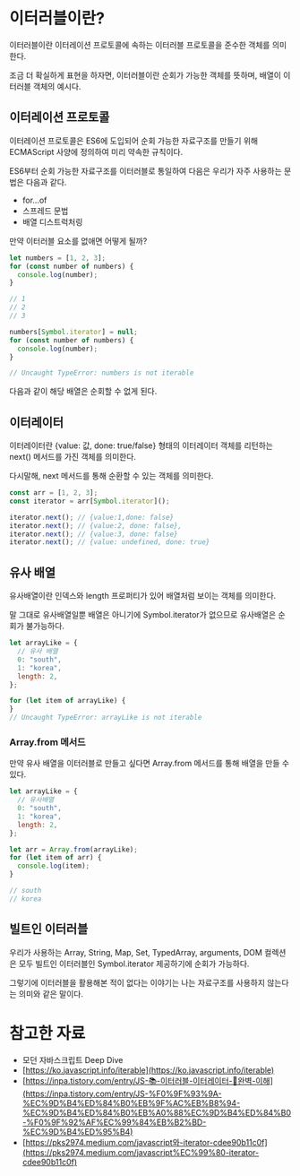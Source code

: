 # 이터러블이란?

이터러블이란
이터레이션 프로토콜에 속하는
이터러블 프로토콜을
준수한 객체를 의미한다.

조금 더 확실하게 표현을 하자면,
이터러블이란 순회가 가능한 객체를 뜻하며,
배열이 이터러블 객체의 예시다.

## 이터레이션 프로토콜

이터레이션 프로토콜은 ES6에 도입되어
순회 가능한 자료구조를 만들기 위해
ECMAScript 사양에 정의하여
미리 약속한 규칙이다.

ES6부터 순회 가능한 자료구조를
이터러블로 통일하여 다음은 우리가
자주 사용하는 문법은 다음과 같다.

- for…of
- 스프레드 문법
- 배열 디스트럭처링

만약 이터러블 요소를 없애면 어떻게 될까?

```jsx
let numbers = [1, 2, 3];
for (const number of numbers) {
  console.log(number);
}

// 1
// 2
// 3

numbers[Symbol.iterator] = null;
for (const number of numbers) {
  console.log(number);
}

// Uncaught TypeError: numbers is not iterable
```

다음과 같이 해당 배열은 순회할 수 없게 된다.

## 이터레이터

이터레이터란 {value: 값, done: true/false} 형태의
이터레이터 객체를 리턴하는
next() 메서드를 가진 객체를 의미한다.

다시말해,
next 메서드를 통해
순환할 수 있는 객체를 의미한다.

```jsx
const arr = [1, 2, 3];
const iterator = arr[Symbol.iterator]();

iterator.next(); // {value:1,done: false}
iterator.next(); // {value:2, done: false},
iterator.next(); // {value:3, done: false}
iterator.next(); // {value: undefined, done: true}
```

## 유사 배열

유사배열이란 인덱스와 length 프로퍼티가 있어
배열처럼 보이는 객체를 의미한다.

말 그대로 유사배열일뿐 배열은 아니기에
Symbol.iterator가 없으므로
유사배열은 순회가 불가능하다.

```jsx
let arrayLike = {
  // 유사 배열
  0: "south",
  1: "korea",
  length: 2,
};

for (let item of arrayLike) {
}
// Uncaught TypeError: arrayLike is not iterable
```

### Array.from 메서드

만약 유사 배열을 이터러블로 만들고 싶다면
Array.from 메서드를 통해 배열을 만들 수 있다.

```jsx
let arrayLike = {
  // 유사배열
  0: "south",
  1: "korea",
  length: 2,
};

let arr = Array.from(arrayLike);
for (let item of arr) {
  console.log(item);
}

// south
// korea
```

## 빌트인 이터러블

우리가 사용하는
Array, String, Map, Set, TypedArray, arguments, DOM 컬렉션은
모두 빌트인 이터러블인 Symbol.iterator 제공하기에
순회가 가능하다.

그렇기에 이터러블을
활용해본 적이 없다는 이야기는
나는 자료구조를 사용하지
않는다는 의미와 같은 말이다.

# 참고한 자료

- 모던 자바스크립트 Deep Dive
- [https://ko.javascript.info/iterable](https://ko.javascript.info/iterable)
- [https://inpa.tistory.com/entry/JS-📚-이터러블-이터레이터-💯완벽-이해](https://inpa.tistory.com/entry/JS-%F0%9F%93%9A-%EC%9D%B4%ED%84%B0%EB%9F%AC%EB%B8%94-%EC%9D%B4%ED%84%B0%EB%A0%88%EC%9D%B4%ED%84%B0-%F0%9F%92%AF%EC%99%84%EB%B2%BD-%EC%9D%B4%ED%95%B4)
- [https://pks2974.medium.com/javascript와-iterator-cdee90b11c0f](https://pks2974.medium.com/javascript%EC%99%80-iterator-cdee90b11c0f)
